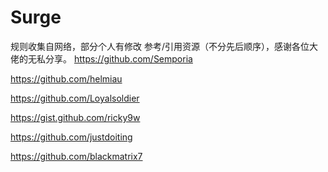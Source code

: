 # Surge
规则收集自网络，部分个人有修改
参考/引用资源（不分先后顺序），感谢各位大佬的无私分享。
https://github.com/Semporia

https://github.com/helmiau

https://github.com/Loyalsoldier

https://gist.github.com/ricky9w

https://github.com/justdoiting

https://github.com/blackmatrix7
